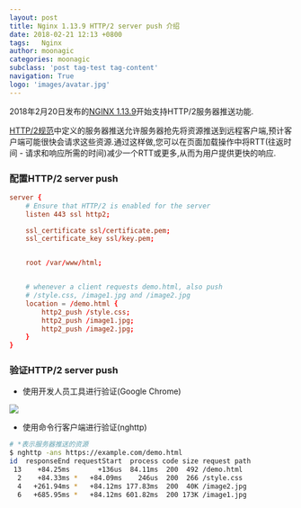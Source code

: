 ```yaml
---
layout: post
title: Nginx 1.13.9 HTTP/2 server push 介绍
date: 2018-02-21 12:13 +0800
tags:   Nginx
author: moonagic
categories: moonagic
subclass: 'post tag-test tag-content'
navigation: True
logo: 'images/avatar.jpg'
---
```


2018年2月20日发布的[NGINX 1.13.9](http://nginx.org/en/download.html)开始支持HTTP/2服务器推送功能.

[HTTP/2规范](https://tools.ietf.org/html/rfc7540#section-8.2)中定义的服务器推送允许服务器抢先将资源推送到远程客户端,预计客户端可能很快会请求这些资源.通过这样做,您可以在页面加载操作中将RTT(往返时间 - 请求和响应所需的时间)减少一个RTT或更多,从而为用户提供更快的响应.

### 配置HTTP/2 server push
```conf
server {
    # Ensure that HTTP/2 is enabled for the server
    listen 443 ssl http2;

    ssl_certificate ssl/certificate.pem;
    ssl_certificate_key ssl/key.pem;


    root /var/www/html;


    # whenever a client requests demo.html, also push
    # /style.css, /image1.jpg and /image2.jpg
    location = /demo.html {
        http2_push /style.css;
        http2_push /image1.jpg;
        http2_push /image2.jpg;
    }
}
```


### 验证HTTP/2 server push

* 使用开发人员工具进行验证(Google Chrome)

![](https://cdn.agic.io/images/2018/02/http2-server-push-chrome-screenshot.png)

* 使用命令行客户端进行验证(nghttp)

```zsh
# *表示服务器推送的资源
$ nghttp -ans https://example.com/demo.html
id  responseEnd requestStart  process code size request path
 13    +84.25ms       +136us  84.11ms  200  492 /demo.html
  2    +84.33ms *   +84.09ms    246us  200  266 /style.css
  4   +261.94ms *   +84.12ms 177.83ms  200  40K /image2.jpg
  6   +685.95ms *   +84.12ms 601.82ms  200 173K /image1.jpg
```